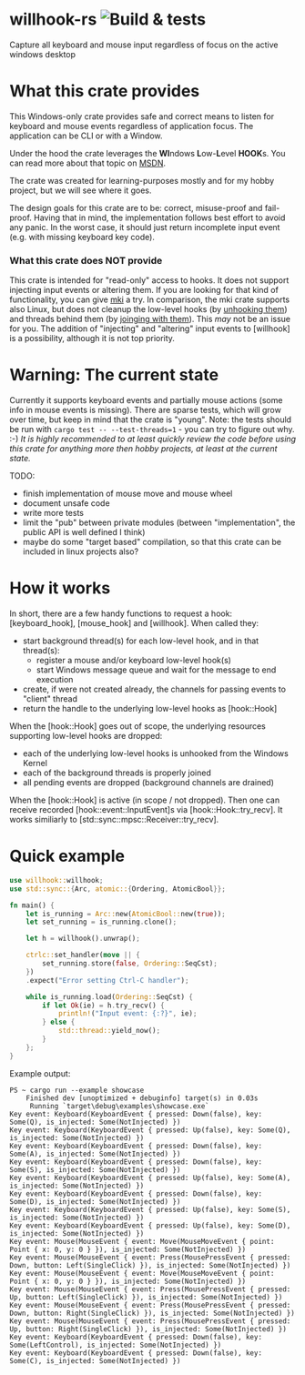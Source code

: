 # willhook-rs ![Build & tests](https://github.com/myood/willhook-rs/actions/workflows/rust.yml/badge.svg)
Capture all keyboard and mouse input regardless of focus on the active windows desktop

# What this crate provides

This Windows-only crate provides safe and correct means to listen for keyboard and mouse events regardless of application focus.
The application can be CLI or with a Window.

Under the hood the crate leverages the **WI**ndows **L**ow-**L**evel **HOOK**s.
You can read more about that topic on [MSDN](https://learn.microsoft.com/en-us/windows/win32/winmsg/about-hooks?redirectedfrom=MSDN).

The crate was created for learning-purposes mostly and for my hobby project, but we will see where it goes.

The design goals for this crate are to be: correct, misuse-proof and fail-proof.
Having that in mind, the implementation follows best effort to avoid any panic.
In the worst case, it should just return incomplete input event (e.g. with missing keyboard key code).

### What this crate does NOT provide

This crate is intended for "read-only" access to hooks. It does not support injecting input events or altering them.
If you are looking for that kind of functionality, you can give [mki](https://crates.io/crates/mki) a try.
In comparison, the mki crate supports also Linux, but does not cleanup the low-level hooks (by [unhooking them](https://learn.microsoft.com/en-us/windows/win32/api/winuser/nf-winuser-unhookwindowshookex)) and threads behind them (by [joinging with them](https://doc.rust-lang.org/std/thread/struct.JoinHandle.html#method.join)).
This *may* not be an issue for you. The addition of "injecting" and "altering" input events to [willhook] is a possibility, although it is not top priority.

# Warning: The current state

Currently it supports keyboard events and partially mouse actions (some info in mouse events is missing).
There are sparse tests, which will grow over time, but keep in mind that the crate is "young".
Note: the tests should be run with `cargo test -- --test-threads=1` - you can try to figure out why. :-)
*It is highly recommended to at least quickly review the code before using this crate for anything more then hobby projects, at least at the current state.*

TODO:
- finish implementation of mouse move and mouse wheel
- document unsafe code
- write more tests
- limit the "pub" between private modules (between "implementation", the public API is well defined I think)
- maybe do some "target based" compilation, so that this crate can be included in linux projects also?

# How it works

In short, there are a few handy functions to request a hook: [keyboard_hook], [mouse_hook] and [willhook].
When called they:
- start background thread(s) for each low-level hook, and in that thread(s):
    - register a mouse and/or keyboard low-level hook(s)
    - start Windows message queue and wait for the message to end execution
- create, if were not created already, the channels for passing events to "client" thread
- return the handle to the underlying low-level hooks as [hook::Hook]

When the [hook::Hook] goes out of scope, the underlying resources supporting low-level hooks are dropped:
- each of the underlying low-level hooks is unhooked from the Windows Kernel
- each of the background threads is properly joined
- all pending events are dropped (background channels are drained)

When the [hook::Hook] is active (in scope / not dropped). 
Then one can receive recorded [hook::event::InputEvent]s via [hook::Hook::try_recv].
It works similiarly to [std::sync::mpsc::Receiver::try_recv].

# Quick example

```rust
use willhook::willhook;
use std::sync::{Arc, atomic::{Ordering, AtomicBool}};

fn main() {
    let is_running = Arc::new(AtomicBool::new(true));
    let set_running = is_running.clone();

    let h = willhook().unwrap();

    ctrlc::set_handler(move || {
        set_running.store(false, Ordering::SeqCst);
    })
    .expect("Error setting Ctrl-C handler");

    while is_running.load(Ordering::SeqCst) {
        if let Ok(ie) = h.try_recv() {
            println!("Input event: {:?}", ie);
        } else {
            std::thread::yield_now();   
        }
    };
}
```

Example output:

```
PS ~ cargo run --example showcase
    Finished dev [unoptimized + debuginfo] target(s) in 0.03s
     Running `target\debug\examples\showcase.exe`
Key event: Keyboard(KeyboardEvent { pressed: Down(false), key: Some(Q), is_injected: Some(NotInjected) })
Key event: Keyboard(KeyboardEvent { pressed: Up(false), key: Some(Q), is_injected: Some(NotInjected) })
Key event: Keyboard(KeyboardEvent { pressed: Down(false), key: Some(A), is_injected: Some(NotInjected) })
Key event: Keyboard(KeyboardEvent { pressed: Down(false), key: Some(S), is_injected: Some(NotInjected) })
Key event: Keyboard(KeyboardEvent { pressed: Up(false), key: Some(A), is_injected: Some(NotInjected) })
Key event: Keyboard(KeyboardEvent { pressed: Down(false), key: Some(D), is_injected: Some(NotInjected) })
Key event: Keyboard(KeyboardEvent { pressed: Up(false), key: Some(S), is_injected: Some(NotInjected) })
Key event: Keyboard(KeyboardEvent { pressed: Up(false), key: Some(D), is_injected: Some(NotInjected) })
Key event: Mouse(MouseEvent { event: Move(MouseMoveEvent { point: Point { x: 0, y: 0 } }), is_injected: Some(NotInjected) })
Key event: Mouse(MouseEvent { event: Press(MousePressEvent { pressed: Down, button: Left(SingleClick) }), is_injected: Some(NotInjected) })
Key event: Mouse(MouseEvent { event: Move(MouseMoveEvent { point: Point { x: 0, y: 0 } }), is_injected: Some(NotInjected) })
Key event: Mouse(MouseEvent { event: Press(MousePressEvent { pressed: Up, button: Left(SingleClick) }), is_injected: Some(NotInjected) })
Key event: Mouse(MouseEvent { event: Press(MousePressEvent { pressed: Down, button: Right(SingleClick) }), is_injected: Some(NotInjected) })
Key event: Mouse(MouseEvent { event: Press(MousePressEvent { pressed: Up, button: Right(SingleClick) }), is_injected: Some(NotInjected) })
Key event: Keyboard(KeyboardEvent { pressed: Down(false), key: Some(LeftControl), is_injected: Some(NotInjected) })
Key event: Keyboard(KeyboardEvent { pressed: Down(false), key: Some(C), is_injected: Some(NotInjected) })
```
